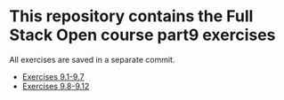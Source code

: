 # This repository contains the Full Stack Open course part9 exercises

All exercises are saved in a separate commit.

- [Exercises 9.1-9.7](./calculator/)
- [Exercises 9.8-9.12](./patientor/)
